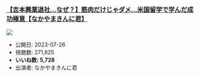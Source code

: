 ### [【吉本興業退社…なぜ？】筋肉だけじゃダメ…米国留学で学んだ成功極意【なかやまきんに君】](https://www.youtube.com/watch?v=STROqkOzMIw)
[![](https://img.youtube.com/vi/STROqkOzMIw/sddefault.jpg)](https://www.youtube.com/watch?v=STROqkOzMIw)
-   公開日: 2023-07-26
-   視聴数: 271,825
-   **いいね数: 5,728**
-   出演者: なかやまきんに君
